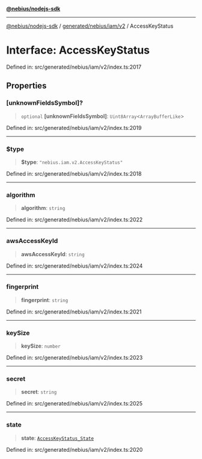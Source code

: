 [**@nebius/nodejs-sdk**](../../../../../README.md)

---

[@nebius/nodejs-sdk](../../../../../README.md) / [generated/nebius/iam/v2](../README.md) / AccessKeyStatus

# Interface: AccessKeyStatus

Defined in: src/generated/nebius/iam/v2/index.ts:2017

## Properties

### \[unknownFieldsSymbol\]?

> `optional` **\[unknownFieldsSymbol\]**: `Uint8Array`\<`ArrayBufferLike`\>

Defined in: src/generated/nebius/iam/v2/index.ts:2019

---

### $type

> **$type**: `"nebius.iam.v2.AccessKeyStatus"`

Defined in: src/generated/nebius/iam/v2/index.ts:2018

---

### algorithm

> **algorithm**: `string`

Defined in: src/generated/nebius/iam/v2/index.ts:2022

---

### awsAccessKeyId

> **awsAccessKeyId**: `string`

Defined in: src/generated/nebius/iam/v2/index.ts:2024

---

### fingerprint

> **fingerprint**: `string`

Defined in: src/generated/nebius/iam/v2/index.ts:2021

---

### keySize

> **keySize**: `number`

Defined in: src/generated/nebius/iam/v2/index.ts:2023

---

### secret

> **secret**: `string`

Defined in: src/generated/nebius/iam/v2/index.ts:2025

---

### state

> **state**: [`AccessKeyStatus_State`](../type-aliases/AccessKeyStatus_State.md)

Defined in: src/generated/nebius/iam/v2/index.ts:2020
